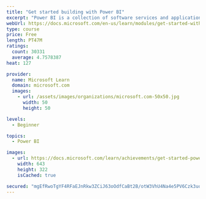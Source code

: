 ```yaml
---
title: "Get started building with Power BI"
excerpt: "Power BI is a collection of software services and applications that let you connect to all sorts of data sources and create compelling visuals and reports. You can benefit from receiving those reports, or you can share them with others inside or outside your organization. Learn the basics of Power BI, how its services and applications work together, and how they can be used to create or experience compelling visuals and analytics based on your data."
webUrl: https://docs.microsoft.com/en-us/learn/modules/get-started-with-power-bi/
type: course
price: Free
length: PT47M
ratings:
  count: 30331
  average: 4.7578387
heat: 127

provider:
  name: Microsoft Learn
  domain: microsoft.com
  images:
    - url: /assets/images/organizations/microsoft.com-50x50.jpg
      width: 50
      height: 50

levels:
  - Beginner

topics:
  - Power BI

images:
  - url: https://docs.microsoft.com/learn/achievements/get-started-power-bi-social.png
    width: 643
    height: 322
    isCached: true

secured: "mgEfRwoTgYF4RFaEJnRkw3ZCiJ63oOdfCaBt2B/otW3VhU4Na4e5PV6Czk3uqASRR2+RCSMEM2jjEluLNryC+vIQaCoHW0QiFsqBzTTVNm7N+R7cknLkApU34H3rJrhw2enQSRVWc6M4J4URU/KdxwEbRfDrVF2UNXAgIAq5SUiXWs+0v7xF7xQk7zb7NISKkz1nAhZaFPUmqMod20QHDoSFxvczJPm1A/ynTnbwuVF7d7M6Tale5y/UH6alo/61Lh2BvHHUzlDUPAS+jChb1zElPwHiYNoo9XxWuKgZhtnjG6HxpxsArpLEC8gYWm1z9rhB1cuLTuHKW5swv7Wj+ScVIRkaJaY065jNt+yUU7YSRda2zyo7GBOcFaV+CfAWiDSC4T584qFYE5uRnYfQc32cz9IRCZc90zCaRYDzDFckVTnx6m3rXkxa8PLA/THP;4iRfjhS6Z9j6Uup5/vZyXw=="
---
```


